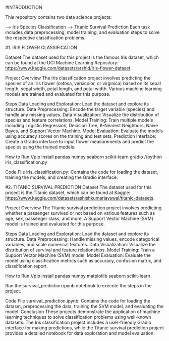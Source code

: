 #INTRODUCTION

This repository contains two data science projects:

--> Iris Species Classification
--> Titanic Survival Prediction
Each task includes data preprocessing, model training, and evaluation steps to solve the respective classification problems.

#1. IRIS FLOWER CLASSIFICATION

Dataset
The dataset used for this project is the famous Iris dataset, which can be found at the UCI Machine Learning Repository: https://www.kaggle.com/datasets/arshid/iris-flower-dataset.

Project Overview
The Iris classification project involves predicting the species of an Iris flower (setosa, versicolor, or virginica) based on its sepal length, sepal width, petal length, and petal width. Various machine learning models are trained and evaluated for this purpose.

Steps
Data Loading and Exploration: Load the dataset and explore its structure.
Data Preprocessing: Encode the target variable (species) and handle any missing values.
Data Visualization: Visualize the distribution of species and feature correlations.
Model Training: Train multiple models including Logistic Regression, Decision Tree, K-Nearest Neighbors, Naive Bayes, and Support Vector Machine.
Model Evaluation: Evaluate the models using accuracy scores on the training and test sets.
Prediction Interface: Create a Gradio interface to input flower measurements and predict the species using the trained models.

How to Run
//pip install pandas numpy seaborn scikit-learn gradio
//python iris_classification.py


Code File
iris_classification.py: Contains the code for loading the dataset, training the models, and creating the Gradio interface.


#2. TITANIC SURVIVAL PREDICTION
Dataset
The dataset used for this project is the Titanic dataset, which can be found at Kaggle: https://www.kaggle.com/datasets/ashishkumarjayswal/titanic-datasets.

Project Overview
The Titanic survival prediction project involves predicting whether a passenger survived or not based on various features such as age, sex, passenger class, and more. A Support Vector Machine (SVM) model is trained and evaluated for this purpose.

Steps
Data Loading and Exploration: Load the dataset and explore its structure.
Data Preprocessing: Handle missing values, encode categorical variables, and scale numerical features.
Data Visualization: Visualize the distribution of survival and feature relationships.
Model Training: Train a Support Vector Machine (SVM) model.
Model Evaluation: Evaluate the model using classification metrics such as accuracy, confusion matrix, and classification report.

How to Run
//pip install pandas numpy matplotlib seaborn scikit-learn

Run the survival_prediction.ipynb notebook to execute the steps in the project.

Code File
survival_prediction.ipynb: Contains the code for loading the dataset, preprocessing the data, training the SVM model, and evaluating the model.
Conclusion
These projects demonstrate the application of machine learning techniques to solve classification problems using well-known datasets. The Iris classification project includes a user-friendly Gradio interface for making predictions, while the Titanic survival prediction project provides a detailed notebook for data exploration and model evaluation.
